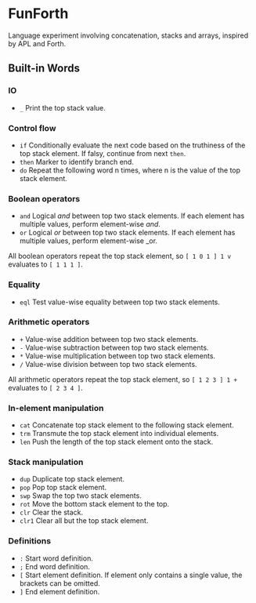 FunForth 
========

Language experiment involving concatenation, stacks and arrays, inspired by APL and Forth.

Built-in Words
--------------

### IO

 * `_` Print the top stack value.

### Control flow

 * `if` Conditionally evaluate the next code based on the truthiness of the top stack element. If falsy, continue from next `then`.
 * `then` Marker to identify branch end.
 * `do` Repeat the following word n times, where n is the value of the top stack element.

### Boolean operators

 * `and` Logical _and_ between top two stack elements. If each element has multiple values, perform element-wise _and_.
 * `or` Logical _or_ between top two stack elements. If each element has multiple values, perform element-wise _or.

All boolean operators repeat the top stack element, so `[ 1 0 1 ] 1 v` evaluates to `[ 1 1 1 ]`.

### Equality

 * `eql` Test value-wise equality between top two stack elements.

### Arithmetic operators

 * `+` Value-wise addition between top two stack elements.
 * `-` Value-wise subtraction between top two stack elements.
 * `*` Value-wise multiplication between top two stack elements.
 * `/` Value-wise division between top two stack elements.

All arithmetic operators repeat the top stack element, so `[ 1 2 3 ] 1 +` evaluates to `[ 2 3 4 ]`.

### In-element manipulation

 * `cat` Concatenate top stack element to the following stack element.
 * `trm` Transmute the top stack element into individual elements.
 * `len` Push the length of the top stack element onto the stack.

### Stack manipulation

 * `dup` Duplicate top stack element.
 * `pop` Pop top stack element.
 * `swp` Swap the top two stack elements.
 * `rot` Move the bottom stack element to the top.
 * `clr` Clear the stack.
 * `clr1` Clear all but the top stack element.

### Definitions
 * `:` Start word definition.
 * `;` End word definition.
 * `[` Start element definition. If element only contains a single value, the brackets can be omitted.
 * `]` End element definition.

